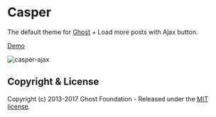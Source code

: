 # Casper

The default theme for [Ghost](http://github.com/tryghost/ghost/) + Load more posts with Ajax button.

[Demo](http://casper-ajax.aspirethemes.com/)

![casper-ajax](https://cloud.githubusercontent.com/assets/626005/25838260/8857a1ce-3492-11e7-93f5-27f03dcc9795.gif)

## Copyright & License

Copyright (c) 2013-2017 Ghost Foundation - Released under the [MIT license](LICENSE).